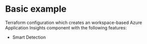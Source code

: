 # Basic example

Terraform configuration which creates an workspace-based Azure Application Insights component with the following features:

- Smart Detection
